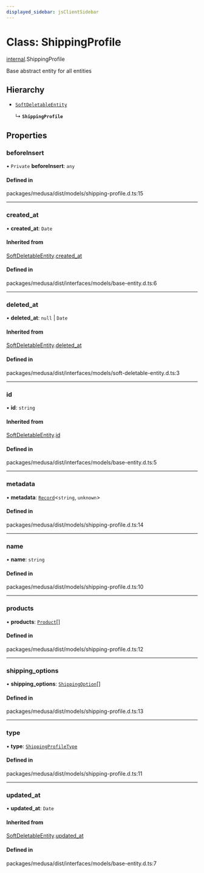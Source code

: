 ```yaml
---
displayed_sidebar: jsClientSidebar
---
```


# Class: ShippingProfile

[internal](../modules/internal-3.md).ShippingProfile

Base abstract entity for all entities

## Hierarchy

- [`SoftDeletableEntity`](internal-1.SoftDeletableEntity.md)

  ↳ **`ShippingProfile`**

## Properties

### beforeInsert

• `Private` **beforeInsert**: `any`

#### Defined in

packages/medusa/dist/models/shipping-profile.d.ts:15

___

### created\_at

• **created\_at**: `Date`

#### Inherited from

[SoftDeletableEntity](internal-1.SoftDeletableEntity.md).[created_at](internal-1.SoftDeletableEntity.md#created_at)

#### Defined in

packages/medusa/dist/interfaces/models/base-entity.d.ts:6

___

### deleted\_at

• **deleted\_at**: ``null`` \| `Date`

#### Inherited from

[SoftDeletableEntity](internal-1.SoftDeletableEntity.md).[deleted_at](internal-1.SoftDeletableEntity.md#deleted_at)

#### Defined in

packages/medusa/dist/interfaces/models/soft-deletable-entity.d.ts:3

___

### id

• **id**: `string`

#### Inherited from

[SoftDeletableEntity](internal-1.SoftDeletableEntity.md).[id](internal-1.SoftDeletableEntity.md#id)

#### Defined in

packages/medusa/dist/interfaces/models/base-entity.d.ts:5

___

### metadata

• **metadata**: [`Record`](../modules/internal.md#record)<`string`, `unknown`\>

#### Defined in

packages/medusa/dist/models/shipping-profile.d.ts:14

___

### name

• **name**: `string`

#### Defined in

packages/medusa/dist/models/shipping-profile.d.ts:10

___

### products

• **products**: [`Product`](internal-3.Product.md)[]

#### Defined in

packages/medusa/dist/models/shipping-profile.d.ts:12

___

### shipping\_options

• **shipping\_options**: [`ShippingOption`](internal-3.ShippingOption.md)[]

#### Defined in

packages/medusa/dist/models/shipping-profile.d.ts:13

___

### type

• **type**: [`ShippingProfileType`](../enums/internal-3.ShippingProfileType.md)

#### Defined in

packages/medusa/dist/models/shipping-profile.d.ts:11

___

### updated\_at

• **updated\_at**: `Date`

#### Inherited from

[SoftDeletableEntity](internal-1.SoftDeletableEntity.md).[updated_at](internal-1.SoftDeletableEntity.md#updated_at)

#### Defined in

packages/medusa/dist/interfaces/models/base-entity.d.ts:7
